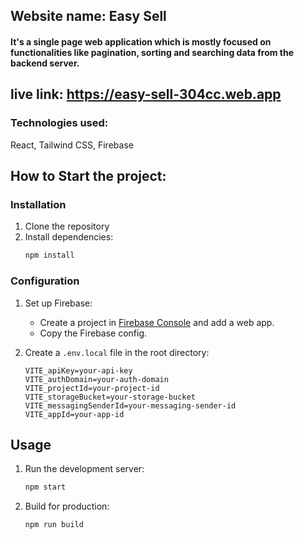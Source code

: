 ## Website name: Easy Sell
#### It's a single page web application which is mostly focused on functionalities like pagination, sorting and searching data from the backend server.

## live link: https://easy-sell-304cc.web.app

### Technologies used:
React, Tailwind CSS, Firebase

## How to Start the project:

### Installation
1. Clone the repository
2. Install dependencies:
    ```sh
   npm install
    ```

### Configuration
1. Set up Firebase:
    - Create a project in [Firebase Console](https://console.firebase.google.com/) and add a web app.
    - Copy the Firebase config.

2. Create a `.env.local` file in the root directory:
    ```plaintext
    VITE_apiKey=your-api-key
    VITE_authDomain=your-auth-domain
    VITE_projectId=your-project-id
    VITE_storageBucket=your-storage-bucket
    VITE_messagingSenderId=your-messaging-sender-id
    VITE_appId=your-app-id
    ```

## Usage

1. Run the development server:
    ```sh
    npm start
    ```
2. Build for production:
    ```sh
    npm run build
    ```